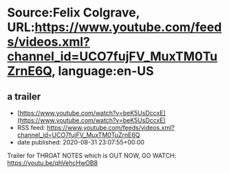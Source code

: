 # Source:Felix Colgrave, URL:https://www.youtube.com/feeds/videos.xml?channel_id=UCO7fujFV_MuxTM0TuZrnE6Q, language:en-US

## a trailer
 - [https://www.youtube.com/watch?v=beK5UsDccxE](https://www.youtube.com/watch?v=beK5UsDccxE)
 - RSS feed: https://www.youtube.com/feeds/videos.xml?channel_id=UCO7fujFV_MuxTM0TuZrnE6Q
 - date published: 2020-08-31 23:07:55+00:00

Trailer for THROAT NOTES which is OUT NOW, GO WATCH: https://youtu.be/qhVehcHwOB8

